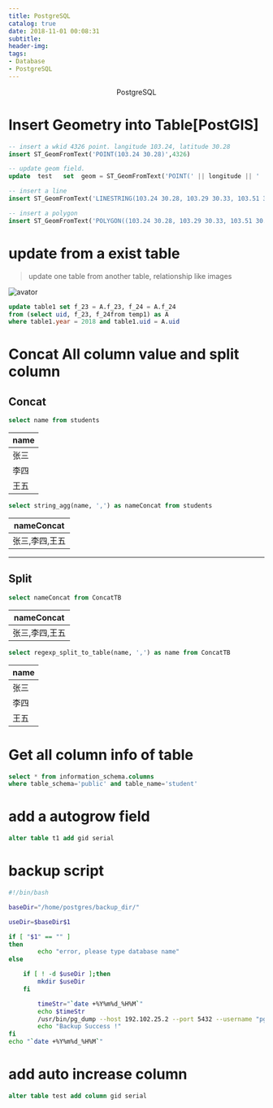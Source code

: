 ```yaml
---
title: PostgreSQL
catalog: true
date: 2018-11-01 00:08:31
subtitle:
header-img:
tags:
- Database
- PostgreSQL
---
```

<center>PostgreSQL</center>

# Insert Geometry into Table[PostGIS]
```sql
-- insert a wkid 4326 point. langitude 103.24, latitude 30.28
insert ST_GeomFromText('POINT(103.24 30.28)',4326)

-- update geom field.
update  test   set  geom = ST_GeomFromText('POINT(' || longitude || ' ' || latitude || ')',4326)

-- insert a line
insert ST_GeomFromText('LINESTRING(103.24 30.28, 103.29 30.33, 103.51 30.15)',4326)

-- insert a polygon
insert ST_GeomFromText('POLYGON((103.24 30.28, 103.29 30.33, 103.51 30.15))',4326)
```

# update from a exist table
> update one table from another table, relationship like images

![avator](/img/E-R.png)
```sql
update table1 set f_23 = A.f_23, f_24 = A.f_24
from (select uid, f_23, f_24from temp1) as A
where table1.year = 2018 and table1.uid = A.uid
```

# Concat All column value and split column
## Concat
```sql
select name from students
```
| name        |
| -----------|
| 张三        |
| 李四        |
| 王五        |
```sql
select string_agg(name, ',') as nameConcat from students
```
| nameConcat          |
| --------------------|
| 张三,李四,王五        |
---------------------------------------------------
## Split
```sql
select nameConcat from ConcatTB
```
| nameConcat          |
| --------------------|
| 张三,李四,王五        |

```sql
select regexp_split_to_table(name, ',') as name from ConcatTB
```
| name        |
| -----------|
| 张三        |
| 李四        |
| 王五        |
# Get all column info of table
``` sql
select * from information_schema.columns
where table_schema='public' and table_name='student'
```

# add a autogrow field
```sql
alter table t1 add gid serial
```


# backup script

```bash
#!/bin/bash

baseDir="/home/postgres/backup_dir/"

useDir=$baseDir$1

if [ "$1" == "" ]
then
        echo "error, please type database name"
else

	if [ ! -d $useDir ];then
  		mkdir $useDir
	fi

        timeStr="`date +%Y%m%d_%H%M`" 
        echo $timeStr
        /usr/bin/pg_dump --host 192.102.25.2 --port 5432 --username "pg1" --no-password  --format custom --blobs --verbose --file "${useDir}/${1}_${timeStr}.backup" "${1}"
        echo "Backup Success !"
fi
echo "`date +%Y%m%d_%H%M`"

```

# add auto increase column

```sql
alter table test add column gid serial 
```






